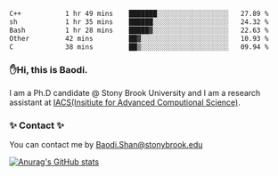 <!--START_SECTION:waka-->

```txt
C++           1 hr 49 mins    ███████░░░░░░░░░░░░░░░░░░   27.89 %
sh            1 hr 35 mins    ██████░░░░░░░░░░░░░░░░░░░   24.32 %
Bash          1 hr 28 mins    █████▓░░░░░░░░░░░░░░░░░░░   22.63 %
Other         42 mins         ██▓░░░░░░░░░░░░░░░░░░░░░░   10.93 %
C             38 mins         ██▒░░░░░░░░░░░░░░░░░░░░░░   09.94 %
```

<!--END_SECTION:waka-->

### ✋Hi, this is Baodi. 

I am a Ph.D candidate @ Stony Brook University and I am a research assistant at [IACS(Insitiute for Advanced Computional Science)](https://iacs.stonybrook.edu/).

### ✨ Contact ✨

You can contact me by [Baodi.Shan@stonybrook.edu](mailto:Baodi.Shan@stonybrook.edu)

[![Anurag's GitHub stats](https://github-readme-stats.vercel.app/api?username=lwshanbd&theme=jolly&show_icons=true&count_private=true&include_all_commits=true)](https://github.com/anuraghazra/github-readme-stats)



<!--
**lwshanbd/lwshanbd** is a ✨ _special_ ✨ repository because its `README.md` (this file) appears on your GitHub profile.

Here are some ideas to get you started:

- 🔭 I’m currently working on ...
- 🌱 I’m currently learning ...
- 👯 I’m looking to collaborate on ...
- 🤔 I’m looking for help with ...
- 💬 Ask me about ...
- 📫 How to reach me: ...
- 😄 Pronouns: ...
- ⚡ Fun fact: ...
-->
